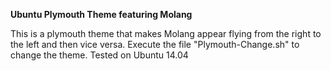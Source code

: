 **Ubuntu Plymouth Theme featuring Molang**

This is a plymouth theme that makes Molang appear flying from the right to the left and then vice versa.
Execute the file "Plymouth-Change.sh" to change the theme.
Tested on Ubuntu 14.04
